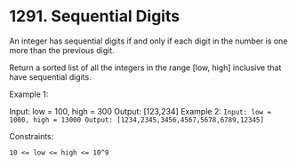 # 1291. Sequential Digits

An integer has sequential digits if and only if each digit in the number is one more than the previous digit.

Return a sorted list of all the integers in the range [low, high] inclusive that have sequential digits.

 

Example 1:

Input: low = 100, high = 300
Output: [123,234]
Example 2:
`
Input: low = 1000, high = 13000
Output: [1234,2345,3456,4567,5678,6789,12345]
`
 

Constraints:

`10 <= low <= high <= 10^9`
